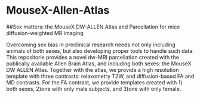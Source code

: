 # MouseX-Allen-Atlas
##Sex matters: the MouseX DW-ALLEN Atlas and Parcellation for mice diffusion-weighted MR imaging

Overcoming sex bias in preclinical research needs not only including animals of both sexes, but also developing proper tools to handle such data. This repositorie provides a novel dw-MRI parcellation created with the publically available Allen Brain Atlas, and including both sexes: the MouseX DW ALLEN Atlas. Together with the atlas, we provide a high resolution template with three contrasts: relaxometry T2W, and diffusion-based FA and MD contrasts. For the FA contrast, we provide templates created with 1) both sexes, 2)one with only male subjects, and 3)one with  only female.
